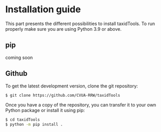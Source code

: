 # Installation guide

This part presents the different possibilities to install
taxidTools.
To run properly make sure you are using Python 3.9 or above.

## pip

coming soon

## Github

To get the latest development version, clone the git repository:

```bash
$ git clone https://github.com/CVUA-RRW/taxidTools
```

Once you have a copy of the repository, you can transfer it to 
your own Python package or install it using pip:

```bash
$ cd taxidTools
$ python -m pip install .
```